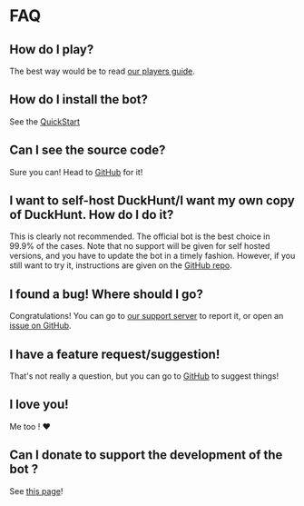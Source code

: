 # FAQ

## How do I play?

The best way would be to read [our players guide](players-quickstart.md).

## How do I install the bot?

See the [QuickStart](../bot-administration/admin-quickstart.md)

## Can I see the source code?

Sure you can! Head to [GitHub](https://github.com/DuckHunt-discord/DHV3/issues) for it!

## I want to self-host DuckHunt/I want my own copy of DuckHunt. How do I do it?

This is clearly not recommended. The official bot is the best choice in 99.9% of the cases. Note that no support will be given for self hosted versions, and you have to update the bot in a timely fashion. However, if you still want to try it, instructions are given on the [GitHub repo](https://github.com/DuckHunt-discord/DHV3/issues).

## I found a bug! Where should I go?

Congratulations! You can go to [our support server](https://discordapp.com/invite/2BksEkV) to report it, or open an [issue on GitHub](https://github.com/DuckHunt-discord/DHV3/issues).

## I have a feature request/suggestion!

That's not really a question, but you can go to [GitHub](https://github.com/DuckHunt-discord/DHV3/issues) to suggest things!

## I love you!

Me too ! ❤️

## Can I donate to support the development of the bot ?

See [this page](how-to-contribute-to-the-bot.md)!

